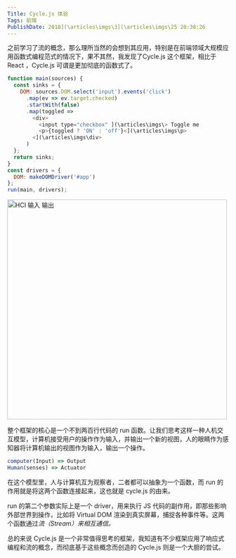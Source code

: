 ```yaml
---
Title: Cycle.js 体验 
Tags: 前端 
PublishDate: 2018](\articles\imgs\3](\articles\imgs\25 20:38:26 
---
```


之前学习了流的概念，那么理所当然的会想到其应用，特别是在前端领域大规模应用函数式编程范式的情况下，果不其然，我发现了Cycle.js 这个框架，相比于 React ，Cycle.js 可谓是更加彻底的函数式了。
```javascript
function main(sources) {
  const sinks = {
    DOM: sources.DOM.select('input').events('click')
      .map(ev => ev.target.checked)
      .startWith(false)
      .map(toggled =>
        <div>
          <input type="checkbox" ](\articles\imgs\> Toggle me
          <p>{toggled ? 'ON' : 'off'}<](\articles\imgs\p>
        <](\articles\imgs\div>
      )
  };
  return sinks;
}
const drivers = {
  DOM: makeDOMDriver('#app')
};
run(main, drivers);
```



<img src="http:](\articles\imgs\](\articles\imgs\cyclejs.cn](\articles\imgs\img](\articles\imgs\hci-inputs-outputs.svg" alt="HCI 输入 输出" width="500px">  



整个框架的核心是一个不到两百行代码的 run 函数。让我们思考这样一种人机交互模型，计算机接受用户的操作作为输入，并输出一个新的视图，人的眼睛作为感知器将计算机输出的视图作为输入，输出一个操作。

```javascript
computer(Input) => Output
Human(senses) => Actuator
```
在这个模型里，人与计算机互为观察者，二者都可以抽象为一个函数，而 run 的作用就是将这两个函数连接起来，这也就是 cycle.js 的由来。

run 的第二个参数实际上是一个 driver，用来执行 JS 代码的副作用，即那些影响外部世界到操作，比如将 Virtual DOM 渲染到真实屏幕，捕捉各种事件等。这两个函数通过*流（Stream）来相互通信。*

总的来说 Cycle.js 是一个非常值得思考的框架，我知道有不少框架应用了响应式编程和流的概念，而彻底基于这些概念而创造的 Cycle.js 则是一个大胆的尝试。

​    